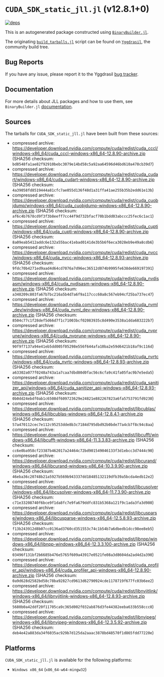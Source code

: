 # `CUDA_SDK_static_jll.jl` (v12.8.1+0)

[![deps](https://juliahub.com/docs/CUDA_SDK_static_jll/deps.svg)](https://juliahub.com/ui/Packages/General/CUDA_SDK_static_jll/)

This is an autogenerated package constructed using [`BinaryBuilder.jl`](https://github.com/JuliaPackaging/BinaryBuilder.jl).

The originating [`build_tarballs.jl`](https://github.com/JuliaPackaging/Yggdrasil/blob/568a97d6c6df8a224916249def3ea66e60defc79/C/CUDA/CUDA_SDK_static@12.8/build_tarballs.jl) script can be found on [`Yggdrasil`](https://github.com/JuliaPackaging/Yggdrasil/), the community build tree.

## Bug Reports

If you have any issue, please report it to the Yggdrasil [bug tracker](https://github.com/JuliaPackaging/Yggdrasil/issues).

## Documentation

For more details about JLL packages and how to use them, see `BinaryBuilder.jl` [documentation](https://docs.binarybuilder.org/stable/jll/).

## Sources

The tarballs for `CUDA_SDK_static_jll.jl` have been built from these sources:

* compressed archive: https://developer.download.nvidia.com/compute/cuda/redist/cuda_cccl/windows-x86_64/cuda_cccl-windows-x86_64-12.8.90-archive.zip (SHA256 checksum: `bd8548fa1ae82f92910bebc3079e14bd58c5a92aa64596d46bd610a478cb39d7`)
* compressed archive: https://developer.download.nvidia.com/compute/cuda/redist/cuda_cudart/windows-x86_64/cuda_cudart-windows-x86_64-12.8.90-archive.zip (SHA256 checksum: `4a39058fd8519444a81cfc7ae055d136f48d1a31ffa41ae255b35b2edd61e13b`)
* compressed archive: https://developer.download.nvidia.com/compute/cuda/redist/cuda_cuobjdump/windows-x86_64/cuda_cuobjdump-windows-x86_64-12.8.90-archive.zip (SHA256 checksum: `af6c4b7678cd9f3f3b8eeff7cc44f9d732bfacf70b1bdd03abccc25fec6c1ac1`)
* compressed archive: https://developer.download.nvidia.com/compute/cuda/redist/cuda_cupti/windows-x86_64/cuda_cupti-windows-x86_64-12.8.90-archive.zip (SHA256 checksum: `8a09eab5412addc6e132a55bac41ebad0141de3b5b6f6eca3028eb9e49a8cdb6`)
* compressed archive: https://developer.download.nvidia.com/compute/cuda/redist/cuda_nvcc/windows-x86_64/cuda_nvcc-windows-x86_64-12.8.93-archive.zip (SHA256 checksum: `9fdc70b4271ed9aad4d64cd7076a7d96ec36512d074b9995fe638de669197391`)
* compressed archive: https://developer.download.nvidia.com/compute/cuda/redist/cuda_nvdisasm/windows-x86_64/cuda_nvdisasm-windows-x86_64-12.8.90-archive.zip (SHA256 checksum: `a348209c803fa67b7bc216a5b4d7a6f9a117ccc60a8c567eb94cf25ba737ec47`)
* compressed archive: https://developer.download.nvidia.com/compute/cuda/redist/cuda_nvml_dev/windows-x86_64/cuda_nvml_dev-windows-x86_64-12.8.90-archive.zip (SHA256 checksum: `8504c77c1f28def5d66d7f1c71003bcf02083935c8d490e3538a1dda683222b7`)
* compressed archive: https://developer.download.nvidia.com/compute/cuda/redist/cuda_nvprune/windows-x86_64/cuda_nvprune-windows-x86_64-12.8.90-archive.zip (SHA256 checksum: `90f9f7137a94e41eb5dd005f05298e556f644afa10ba2e59d6421b18af9c116d`)
* compressed archive: https://developer.download.nvidia.com/compute/cuda/redist/cuda_nvrtc/windows-x86_64/cuda_nvrtc-windows-x86_64-12.8.93-archive.zip (SHA256 checksum: `a63302a077f0248a743a1a7caa7dbd80d0fac56c6cfa9c41fa05fac9b7e5eda5`)
* compressed archive: https://developer.download.nvidia.com/compute/cuda/redist/cuda_sanitizer_api/windows-x86_64/cuda_sanitizer_api-windows-x86_64-12.8.93-archive.zip (SHA256 checksum: `0b0dd24ebdf0ab1c6508df609723629e24821e882267823a6fa5753791fd9230`)
* compressed archive: https://developer.download.nvidia.com/compute/cuda/redist/libcublas/windows-x86_64/libcublas-windows-x86_64-12.8.4.1-archive.zip (SHA256 checksum: `57a470112cec7e112c95253dde8b3c7184d795dbd92b0bde77a4cb7f8c94c8aa`)
* compressed archive: https://developer.download.nvidia.com/compute/cuda/redist/libcufft/windows-x86_64/libcufft-windows-x86_64-11.3.3.83-archive.zip (SHA256 checksum: `cc6e0ba958cf23387b462017a24464c72bd901549046133f3d1ebcc3d7444c90`)
* compressed archive: https://developer.download.nvidia.com/compute/cuda/redist/libcurand/windows-x86_64/libcurand-windows-x86_64-10.3.9.90-archive.zip (SHA256 checksum: `46eba36c20748b21a5927b569b943337dd18485132119dfb39a5bcda4edb12e2`)
* compressed archive: https://developer.download.nvidia.com/compute/cuda/redist/libcusolver/windows-x86_64/libcusolver-windows-x86_64-11.7.3.90-archive.zip (SHA256 checksum: `c71e33208740f6bce9f1da8fc7e9fa679ddfc831b5368a121f9c1ada3fa3d980`)
* compressed archive: https://developer.download.nvidia.com/compute/cuda/redist/libcusparse/windows-x86_64/libcusparse-windows-x86_64-12.5.8.93-archive.zip (SHA256 checksum: `f13b243912d8b07cc0136ad3760cd351553c74c1b54b7a6dbedb1dcc98ee8eb5`)
* compressed archive: https://developer.download.nvidia.com/compute/cuda/redist/libnpp/windows-x86_64/libnpp-windows-x86_64-12.3.3.100-archive.zip (SHA256 checksum: `03496f131bf2b6685b476e5765f609a43917e0521fe08a3d8604da2ad4d2a390`)
* compressed archive: https://developer.download.nvidia.com/compute/cuda/redist/cuda_profiler_api/windows-x86_64/cuda_profiler_api-windows-x86_64-12.8.90-archive.zip (SHA256 checksum: `0a9d628d2582bd58c78ba92827cd9613d62790924cde1178719f677fc03b6ee2`)
* compressed archive: https://developer.download.nvidia.com/compute/cuda/redist/libnvjitlink/windows-x86_64/libnvjitlink-windows-x86_64-12.8.93-archive.zip (SHA256 checksum: `5680b0a42ddf20f11705ca9c365d002f032ab876d3fe44382eeba633b558ccc0`)
* compressed archive: https://developer.download.nvidia.com/compute/cuda/redist/libnvjpeg/windows-x86_64/libnvjpeg-windows-x86_64-12.3.5.92-archive.zip (SHA256 checksum: `deb4e42a883da34f6035ac929b7d125da2aaac3878bd48570f1d865fdd77220e`)

## Platforms

`CUDA_SDK_static_jll.jl` is available for the following platforms:

* `Windows x86_64` (`x86_64-w64-mingw32`)
